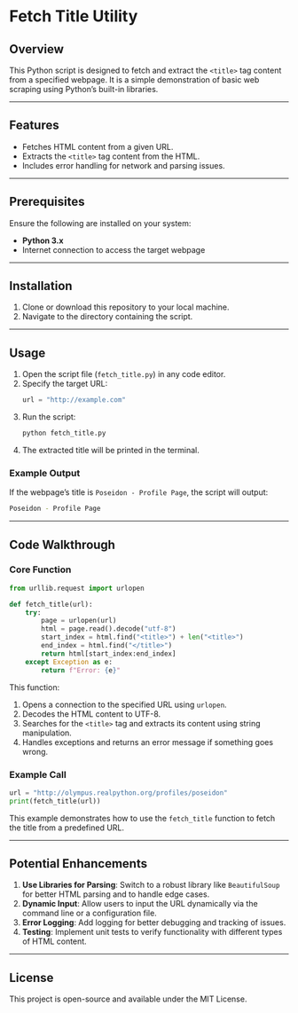 # Fetch Title Utility

## Overview
This Python script is designed to fetch and extract the `<title>` tag content from a specified webpage. It is a simple demonstration of basic web scraping using Python’s built-in libraries.

---

## Features
- Fetches HTML content from a given URL.
- Extracts the `<title>` tag content from the HTML.
- Includes error handling for network and parsing issues.

---

## Prerequisites
Ensure the following are installed on your system:

- **Python 3.x**
- Internet connection to access the target webpage

---

## Installation
1. Clone or download this repository to your local machine.
2. Navigate to the directory containing the script.

---

## Usage
1. Open the script file (`fetch_title.py`) in any code editor.
2. Specify the target URL:
   ```python
   url = "http://example.com"
   ```
3. Run the script:
   ```bash
   python fetch_title.py
   ```
4. The extracted title will be printed in the terminal.

### Example Output
If the webpage’s title is `Poseidon - Profile Page`, the script will output:
```bash
Poseidon - Profile Page
```

---

## Code Walkthrough
### Core Function
```python
from urllib.request import urlopen

def fetch_title(url):
    try:
        page = urlopen(url)
        html = page.read().decode("utf-8")
        start_index = html.find("<title>") + len("<title>")
        end_index = html.find("</title>")
        return html[start_index:end_index]
    except Exception as e:
        return f"Error: {e}"
```
This function:
1. Opens a connection to the specified URL using `urlopen`.
2. Decodes the HTML content to UTF-8.
3. Searches for the `<title>` tag and extracts its content using string manipulation.
4. Handles exceptions and returns an error message if something goes wrong.

### Example Call
```python
url = "http://olympus.realpython.org/profiles/poseidon"
print(fetch_title(url))
```
This example demonstrates how to use the `fetch_title` function to fetch the title from a predefined URL.

---

## Potential Enhancements
1. **Use Libraries for Parsing**:
   Switch to a robust library like `BeautifulSoup` for better HTML parsing and to handle edge cases.
2. **Dynamic Input**:
   Allow users to input the URL dynamically via the command line or a configuration file.
3. **Error Logging**:
   Add logging for better debugging and tracking of issues.
4. **Testing**:
   Implement unit tests to verify functionality with different types of HTML content.

---

## License
This project is open-source and available under the MIT License.


